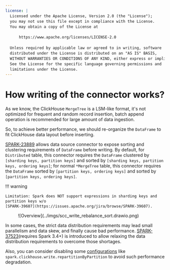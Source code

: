 ```yaml
---
license: |
  Licensed under the Apache License, Version 2.0 (the "License");
  you may not use this file except in compliance with the License.
  You may obtain a copy of the License at
  
      https://www.apache.org/licenses/LICENSE-2.0
  
  Unless required by applicable law or agreed to in writing, software
  distributed under the License is distributed on an "AS IS" BASIS,
  WITHOUT WARRANTIES OR CONDITIONS OF ANY KIND, either express or implied.
  See the License for the specific language governing permissions and
  limitations under the License.
---
```


How writing of the connector works?
===

As we know, the ClickHouse `MergeTree` is a LSM-like format, it's not optimized for frequent and random record insertion,
batch append operation is recommended for large amount of data ingestion.

So, to achieve better performance, we should re-organize the `DataFrame` to fit ClickHouse data layout before inserting.

[SPARK-23889](https://issues.apache.org/jira/browse/SPARK-23889) allows data source connector to expose sorting and
clustering requirements of `DataFrame` before writing. By default, for `Distributed` table, this connector requires the
`DataFrame` clustered by `[sharding keys, partition keys]` and sorted by `[sharding keys, partition keys, ordering keys]`;
for normal `*MergeTree` table, this connector requires the `DataFrame` sorted by `[partition keys, ordering keys]` and
sorted by `[partition keys, ordering keys]`.

!!! warning

    Limitation: Spark does NOT support expressions in sharding keys and partition keys w/o
    [SPARK-39607](https://issues.apache.org/jira/browse/SPARK-39607).

<figure markdown>
  ![Overview](../imgs/scc_write_rebalance_sort.drawio.png)
</figure>

In some cases, the strict data distribution requirements may lead small parallelism and data skew, and finally cause
bad performance. [SPARK-37523](https://issues.apache.org/jira/browse/SPARK-37523)(requires Spark 3.4+) is introduced to
allow relaxing the data distribution requirements to overcome those shortages.

Also, you can consider disabling some [configurations](../configurations/02_sql_configurations.md) like
`spark.clickhouse.write.repartitionByPartition` to avoid such performance degradation.
